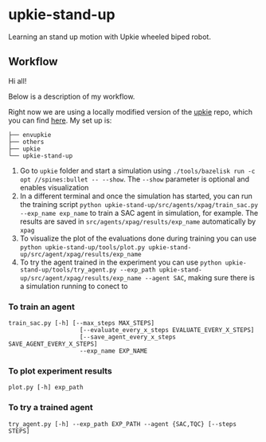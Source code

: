 # upkie-stand-up
Learning an stand up motion with Upkie wheeled biped robot.

## Workflow

Hi all!

Below is a description of my workflow.

Right now we are using a locally modified version of the [upkie](https://github.com/tasts-robots/upkie) repo, which you can find [here](https://github.com/mariogpascual). My set up is:
```
├── envupkie
├── others
├── upkie
└── upkie-stand-up
```
1. Go to `upkie` folder and start a simulation using `./tools/bazelisk run -c opt //spines:bullet -- --show`. The `--show` parameter is optional and enables visualization
2. In a different terminal and once the simulation has started, you can run the training script `python upkie-stand-up/src/agents/xpag/train_sac.py --exp_name exp_name` to train a SAC agent in simulation, for example. The results are saved in `src/agents/xpag/results/exp_name` automatically by `xpag`
3. To visualize the plot of the evaluations done during training you can use `python upkie-stand-up/tools/plot.py upkie-stand-up/src/agent/xpag/results/exp_name`
4. To try the agent trained in the experiment you can use `python upkie-stand-up/tools/try_agent.py --exp_path upkie-stand-up/src/agent/xpag/results/exp_name --agent SAC`, making sure there is a simulation running to conect to

### To train an agent

```
train_sac.py [-h] [--max_steps MAX_STEPS]
                    [--evaluate_every_x_steps EVALUATE_EVERY_X_STEPS]
                    [--save_agent_every_x_steps SAVE_AGENT_EVERY_X_STEPS]
                    --exp_name EXP_NAME
```

### To plot experiment results

```
plot.py [-h] exp_path
```

### To try a trained agent

```
try_agent.py [-h] --exp_path EXP_PATH --agent {SAC,TQC} [--steps STEPS]
```
